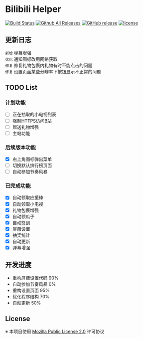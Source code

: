# Bilibili Helper

[![Build Status](https://travis-ci.org/MoeHero/BilibiliHelper.svg?branch=master)](https://travis-ci.org/MoeHero/BilibiliHelper)
[![Github All Releases](https://img.shields.io/github/downloads/MoeHero/BilibiliHelper/total.svg)](https://github.com/MoeHero/BilibiliHelper/releases)
[![GitHub release](https://img.shields.io/github/release/MoeHero/BilibiliHelper.svg)](https://github.com/MoeHero/BilibiliHelper/releases)
[![license](https://img.shields.io/badge/license-MPL--2.0-blue.svg)](https://github.com/MoeHero/BilibiliHelper/blob/master/LICENSE)

## 更新日志
`新增` 弹幕增强  
`优化` 通知图标改用网络获取  
`修复` 修复礼物包裹内礼物有时不能点击的问题  
`修复` 设置页面某些分辨率下按钮显示不正常的问题

## TODO List
### 计划功能
- [ ] 正在抽取的小电视列表
- [ ] 强制HTTPS访问B站
- [ ] 赠送礼物增强
- [ ] 主站功能

### 后续版本功能
- [x] 右上角图标弹出菜单
- [ ] 切换默认排行榜页面
- [ ] 自动参加节奏风暴

### 已完成功能
- [x] 自动领取应援棒
- [x] 自动领取小电视
- [x] 礼物包裹增强
- [x] 自动领瓜子
- [x] 自动签到
- [x] 屏蔽设置
- [x] 抽奖统计
- [x] 自动更新
- [x] 弹幕增强

## 开发进度
- 重构屏蔽设置代码 90%
- 自动参加节奏风暴 0%
- 重构设置页面 95%
- 优化程序结构 70%
- 自动更新 50%

## License
※ 本项目使用 [Mozilla Public License 2.0](https://github.com/MoeHero/BilibiliHelper/blob/master/LICENSE) 许可协议